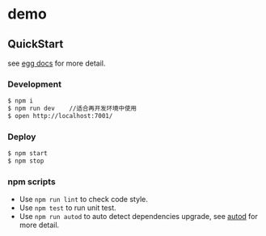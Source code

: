 # demo



## QuickStart

<!-- add docs here for user -->

see [egg docs][egg] for more detail.

### Development

```bash
$ npm i
$ npm run dev    //适合再开发环境中使用
$ open http://localhost:7001/
```

### Deploy

```bash
$ npm start
$ npm stop
```

### npm scripts

- Use `npm run lint` to check code style.
- Use `npm test` to run unit test.
- Use `npm run autod` to auto detect dependencies upgrade, see [autod](https://www.npmjs.com/package/autod) for more detail.


[egg]: https://eggjs.org